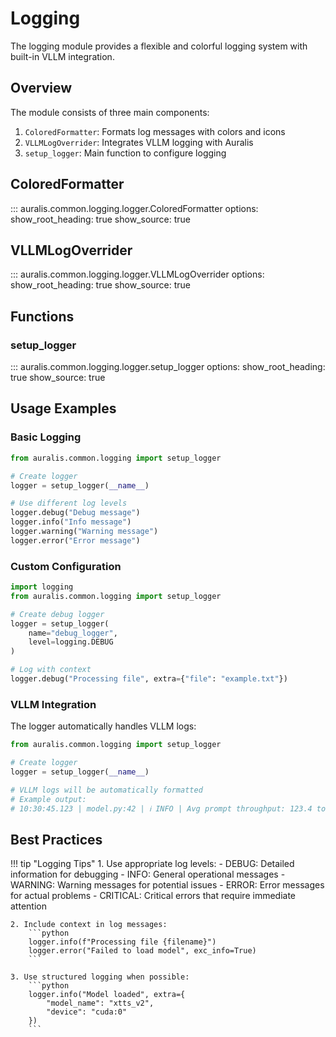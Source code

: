# Logging

The logging module provides a flexible and colorful logging system with built-in VLLM integration.

## Overview

The module consists of three main components:

1. `ColoredFormatter`: Formats log messages with colors and icons
2. `VLLMLogOverrider`: Integrates VLLM logging with Auralis
3. `setup_logger`: Main function to configure logging

## ColoredFormatter

::: auralis.common.logging.logger.ColoredFormatter
    options:
      show_root_heading: true
      show_source: true

## VLLMLogOverrider

::: auralis.common.logging.logger.VLLMLogOverrider
    options:
      show_root_heading: true
      show_source: true

## Functions

### setup_logger

::: auralis.common.logging.logger.setup_logger
    options:
      show_root_heading: true
      show_source: true

## Usage Examples

### Basic Logging

```python
from auralis.common.logging import setup_logger

# Create logger
logger = setup_logger(__name__)

# Use different log levels
logger.debug("Debug message")
logger.info("Info message")
logger.warning("Warning message")
logger.error("Error message")
```

### Custom Configuration

```python
import logging
from auralis.common.logging import setup_logger

# Create debug logger
logger = setup_logger(
    name="debug_logger",
    level=logging.DEBUG
)

# Log with context
logger.debug("Processing file", extra={"file": "example.txt"})
```

### VLLM Integration

The logger automatically handles VLLM logs:

```python
from auralis.common.logging import setup_logger

# Create logger
logger = setup_logger(__name__)

# VLLM logs will be automatically formatted
# Example output:
# 10:30:45.123 | model.py:42 | ℹ️ INFO | Avg prompt throughput: 123.4 tokens/s
```

## Best Practices

!!! tip "Logging Tips"
    1. Use appropriate log levels:
        - DEBUG: Detailed information for debugging
        - INFO: General operational messages
        - WARNING: Warning messages for potential issues
        - ERROR: Error messages for actual problems
        - CRITICAL: Critical errors that require immediate attention

    2. Include context in log messages:
        ```python
        logger.info(f"Processing file {filename}")
        logger.error("Failed to load model", exc_info=True)
        ```

    3. Use structured logging when possible:
        ```python
        logger.info("Model loaded", extra={
            "model_name": "xtts_v2",
            "device": "cuda:0"
        })
        ``` 